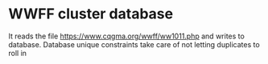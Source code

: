 # WWFF cluster database

It reads the file https://www.cqgma.org/wwff/ww1011.php and writes to
database. Database unique constraints take care of not letting
duplicates to roll in

